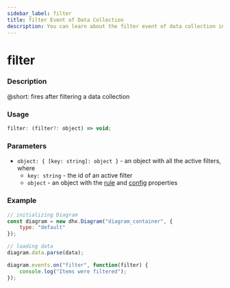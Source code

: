 ```yaml
---
sidebar_label: filter
title: filter Event of Data Collection
description: You can learn about the filter event of data collection in the documentation of the DHTMLX JavaScript Diagram library. Browse developer guides and API reference, try out code examples and live demos, and download a free 30-day evaluation version of DHTMLX Diagram.
---
```


# filter

### Description

@short: fires after filtering a data collection 

### Usage

~~~js
filter: (filter?: object) => void;
~~~

### Parameters

- `object: { [key: string]: object }` - an object with all the active filters, where
	- `key: string` - the id of an active filter
	- `object` - an object with the [rule](api/data_collection_filter_method.md) and [config](api/data_collection_filter_method.md) properties

### Example

~~~js {9-11}
// initializing Diagram
const diagram = new dhx.Diagram("diagram_container", {
    type: "default"
});

// loading data
diagram.data.parse(data);

diagram.events.on("filter", function(filter) {
    console.log("Items were filtered");
});
~~~